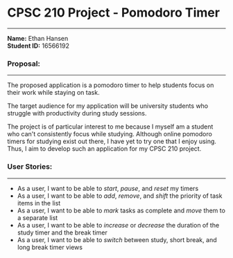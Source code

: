 # CPSC 210 Project - Pomodoro Timer
___

**Name:** Ethan Hansen \
**Student ID:** 16566192

### Proposal:
___

The proposed application is a pomodoro timer to help students focus on their work while staying on task. 

The target audience for my application will be university students who struggle with productivity during study sessions.

The project is of particular interest to me because I myself am a student who can't consistently focus while studying.
Although online pomodoro timers for studying exist out there, I have yet to try one that I enjoy using. Thus, I aim to
develop such an application for my CPSC 210 project.




### User Stories:
___

- As a user, I want to be able to *start*, *pause*, and *reset* my timers
- As a user, I want to be able to *add*, *remove*, and *shift* the priority of task items in the list
- As a user, I want to be able to *mark* tasks as complete and *move* them to a separate list
- As a user, I want to be able to *increase* or *decrease*  the duration of the study timer and the break timer
- As a user, I want to be able to *switch* between study, short break, and long break timer views


